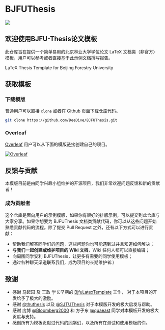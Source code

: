 # BJFUThesis
[![](https://img.shields.io/badge/BJFUThesis-v1.0.1-brightgreen.svg)](https://github.com/DeeDive/BJFUThesis)



## 欢迎使用BJFU-Thesis论文模板

此仓库旨在提供一个简单易用的北京林业大学学位论文 LaTeX 文档类（非官方）模板，用户可以参考或者直接基于此示例文档撰写报告。

LaTeX Thesis Template for Beijing Forestry University

## 获取模板

### 下载模版

普通用户可以直接 `clone` 或者在 [Github](https://github.com/DeeDive/BJFUThesis) 页面下载仓库代码。

```bash
git clone https://github.com/DeeDive/BJFUThesis.git
```

### Overleaf

[Overleaf](https://www.overleaf.com) 用户可以从下面的模版链接创建自己的项目。

[![Overleaf](https://img.shields.io/badge/overleaf-BJFUThesis-brightgreen.svg)](https://www.overleaf.com/latex/templates/bjfuthesis-beijing-forestry-university-thesis-latex-template/hqfjrfjxswgn)

## 反馈与贡献

本模版目前是由同学兴趣小组维护的开源项目，我们非常欢迎问题反馈和新的贡献者！

### 成为贡献者
这个仓库是面向用户的示例模版，如果你有很好的排版示例，可以提交到此仓库与大家分享。如果你想要为 BJFUThesis 文档类贡献代码，你可以从这些问题开始熟悉贡献代码的流程。除了提交 Pull Request 之外，还有以下方式可以进行贡献：

+ 帮助我们解答同学们的[问题](https://github.com/DeeDive/BJFUThesis/issues)，这些问题你也可能遇到过并且知道如何解决；
+ **与我们一起创建或维护项目的 Wiki 文档**，Wiki 任何人都可以直接编辑；
+ 向周围同学安利 BJFUThesis，让更多有需要的同学使用模板；
+ 通过各种聊天渠道联系我们，成为项目的长期维护者:)

## 致谢
* 感谢 马起园 及 王政 学长早期的 [BjfuLatexTemplate](https://github.com/ufo5260987423/BjfuLatexTemplate) 工作， 对于本项目的开发给予了极大的激励。
* 感谢 [@thuthesis](https://github.com/tuna/thuthesis) 以及 [@SJTUThesis](https://github.com/sjtug/SJTUThesis) 对于本模版开发的极大启发与帮助。
* 感谢 庞博 [@Bloomberg2000](https://github.com/Bloomberg2000) 和 方子东 [@quaeast](https://github.com/quaeast/BjfuLatexTemplate) 同学对本模板开发的极大贡献与支持。
* 感谢所有为模板贡献过代码的[同学们](#)，以及所有在测试和使用模板的你。


